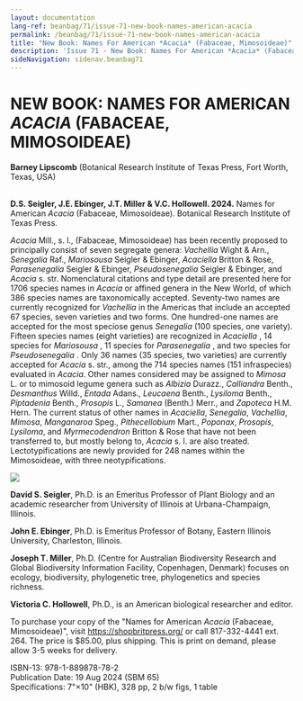 ```yaml
---
layout: documentation
lang-ref: beanbag/71/issue-71-new-book-names-american-acacia
permalink: /beanbag/71/issue-71-new-book-names-american-acacia
title: "New Book: Names For American *Acacia* (Fabaceae, Mimosoideae)"
description: 'Issue 71 - New Book: Names For American *Acacia* (Fabaceae, Mimosoideae)'
sideNavigation: sidenav.beanbag71
---
```


# NEW BOOK: NAMES FOR AMERICAN *ACACIA* (FABACEAE, MIMOSOIDEAE)

**Barney Lipscomb** (Botanical Research Institute of Texas Press, Fort Worth, Texas, USA)
<br>
<br>

**D.S. Seigler, J.E. Ebinger, J.T. Miller & V.C. Hollowell. 2024.** Names for American *Acacia* (Fabaceae, Mimosoideae). Botanical Research Institute of Texas Press.

*Acacia* Mill., s. l., (Fabaceae, Mimosoideae) has been recently proposed to principally consist of seven segregate genera: *Vachellia* Wight & Arn., *Senegalia* Raf., *Mariosousa* Seigler & Ebinger, *Acaciella* Britton & Rose, *Parasenegalia* Seigler & Ebinger, *Pseudosenegalia* Seigler & Ebinger, and *Acacia* s. str. Nomenclatural citations and type detail are presented here for 1706 species names in *Acacia* or affined genera in the New World, of which 386 species names are taxonomically accepted. Seventy-two names are currently recognized for *Vachellia* in the Americas that include an accepted 67 species, seven varieties and two forms. One hundred-one names are accepted for the most speciose genus *Senegalia* (100 species, one variety). Fifteen species names (eight varieties) are recognized in *Acaciella* , 14 species for *Mariosousa* , 11 species for *Parasenegalia* , and two species for *Pseudosenegalia* . Only 36 names (35 species, two varieties) are currently accepted for *Acacia* s. str., among the 714 species names (151 infraspecies) evaluated in *Acacia*. Other names considered may be assigned to *Mimosa* L. or to mimosoid legume genera such as *Albizia* Durazz., *Calliandra* Benth., *Desmanthus* Willd., *Entada* Adans., *Leucaena* Benth., *Lysiloma* Benth., *Piptadenia* Benth., *Prosopis* L., *Samanea* (Benth.) Merr., and *Zapoteca* H.M. Hern. The current status of other names in *Acaciella*, *Senegalia*, *Vachellia*, *Mimosa*, *Manganaroa* Speg., *Pithecellobium* Mart., *Poponax*, *Prosopis*, *Lysiloma*, and *Myrmecodendron* Britton & Rose that have not been transferred to, but mostly belong to, *Acacia* s. l. are also treated. Lectotypifications are newly provided for 248 names within the Mimosoideae, with three neotypifications.

![](/assets/images/71/names-for-acacia.jpg)

**David S. Seigler**, Ph.D. is an Emeritus Professor of Plant Biology and an academic researcher from University of Illinois at Urbana-Champaign, Illinois.

**John E. Ebinger**, Ph.D. is Emeritus Professor of Botany, Eastern Illinois University, Charleston, Illinois.

**Joseph T. Miller**, Ph.D. (Centre for Australian Biodiversity Research and Global Biodiversity Information Facility, Copenhagen, Denmark) focuses on ecology, biodiversity, phylogenetic tree, phylogenetics and species richness.

**Victoria C. Hollowell**, Ph.D., is an American biological researcher and editor.

To purchase your copy of the "Names for American *Acacia* (Fabaceae, Mimosoideae)", visit <https://shopbritpress.org/> or call 817-332-4441 ext. 264.  The price is $85.00, plus shipping. This is print on demand, please allow 3-5 weeks for delivery.

ISBN-13: 978-1-889878-78-2  
Publication Date: 19 Aug 2024 (SBM 65)  
Specifications: 7"×10" (HBK), 328 pp, 2 b/w figs, 1 table  